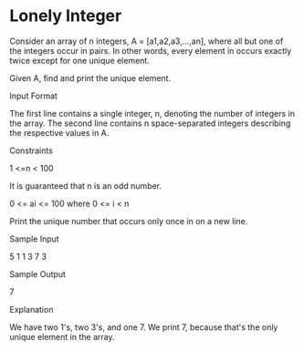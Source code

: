 # Lonely Integer

Consider an array of n integers, A = [a1,a2,a3,...,an], where all but one of the integers occur in pairs. In other words, every element in occurs exactly twice except for one unique element.

Given A, find and print the unique element.

Input Format

The first line contains a single integer, n, denoting the number of integers in the array.
The second line contains n space-separated integers describing the respective values in A.

Constraints

1 <=n < 100

It is guaranteed that n is an odd number. 

0 <= ai <= 100 where 0 <= i < n

Print the unique number that occurs only once in on a new line.

Sample Input

5
1 1 3 7 3

Sample Output

7

Explanation

We have two 1's, two 3's, and one 7. We print 7, because that's the only unique element in the array.